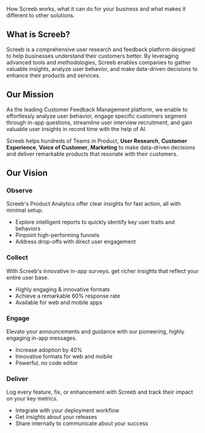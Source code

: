 How Screeb works, what it can do for your business and what makes it different to other solutions.

## What is Screeb?

Screeb is a comprehensive user research and feedback platform designed to help businesses understand their customers better. By leveraging advanced tools and methodologies, Screeb enables companies to gather valuable insights, analyze user behavior, and make data-driven decisions to enhance their products and services.


## Our Mission

As the leading Customer Feedback Management platform, we enable to effortlessly analyze user behavior, engage specific customers segment through in-app questions, streamline user interview recruitment, and gain valuable user insights in record time with the help of AI. 

Screeb helps hundreds of Teams in Product, **User Research**, **Customer Experience**, **Voice of Customer**, **Marketing** to make data-driven decisions and deliver remarkable products that resonate with their customers. 

## Our Vision
### Observe

Screeb's Product Analytics offer clear insights for fast action, all with minimal setup.
- Explore intelligent reports to quickly identify key user traits and behaviors
- Pinpoint high-performing funnels
- Address drop-offs with direct user engagement

### Collect

With Screeb's innovative in-app surveys. get richer insights that reflect your entire user base.
- Highly engaging & innovative formats
- Achieve a remarkable 60% response rate
- Available for web and mobile apps

### Engage

Elevate your announcements and guidance with our pioneering, highly engaging in-app messages.
- Increase adoption by 40%
- Innovative formats for web and mobile
- Powerful, no code editor

### Deliver

Log every feature, fix, or enhancement with Screeb and track their impact on your key metrics.
- Integrate with your deployment workflow 
- Get insights about your releases
- Share internally to communicate about your success 
